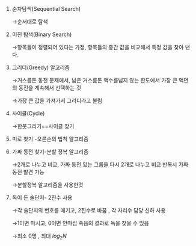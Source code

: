 1. 순차탐색(Sequential Search)
    
    →순서대로 탐색
    
2. 이진 탐색(Binary Search)
    
    →항목들이 정렬되어 있다는 가정, 항목들의 중간 값을 비교해서 특정 값을 찾아 낸다.
    
3. 그리디(Greedy) 알고리즘
    
    →거스름돈 동전 문제에서, 남은 거스름돈 액수를넘지 않는 한도에서 가장 큰 액면의 동전을 계속해서 선택하는 것
    
    →가장 큰 값을 가져가서 그리디라고 불림
    
4. 사이클(Cycle)
    
    →한붓그리기==사이클 찾기
    
5. 미로 찾기 -오른손의 법칙 알고리즘
6. 가짜 동전 찾기-분할 정복 알고리즘
    
    →2개로 나누고 비교, 가짜 동전 있는 그룹을 다시 2개로 나누고 비교 반복시 가짜 동전 발견 가능
    
    →분할정복 알고리즘을 사용한것
    
7. 독이 든 술단지- 2진수 사용
    
    →각 술단지의 번호를 매기고, 2진수로 바꿈 , 각 자리수 담당 신하 사용
    
    →1이면 마시고, 0이면 안마심 죽음의 결과로 독을 찾을 수 있음
    
    →최소 0명 , 최대 $log_2N$
